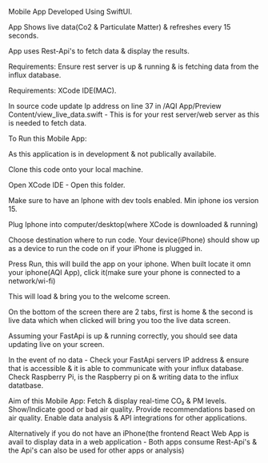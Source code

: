 Mobile App Developed Using SwiftUI. 

App Shows live data(Co2 & Particulate Matter) & refreshes every 15 seconds. 

App uses Rest-Api's to fetch data & display the results.

Requirements: Ensure rest server is up & running & is fetching data from the influx database.

Requirements: XCode IDE(MAC).

In source code update Ip address on line 37 in /AQI App/Preview Content/view_live_data.swift - This is for your rest server/web server as this is needed to fetch data.

To Run this Mobile App:

As this application is in development & not publically availabile.

Clone this code onto your local machine.

Open XCode IDE - Open this folder.

Make sure to have an Iphone with dev tools enabled. Min iphone ios version 15. 

Plug Iphone into computer/desktop(where XCode is downloaded & running)

Choose destination where to run  code. Your device(iPhone) should show up as a device to run the code on if your iPhone is plugged in.

Press Run, this will build the app on your iphone. When built locate it omn your iphone(AQI App), click it(make sure your phone is connected to a network/wi-fi)

This will load & bring you to the welcome screen.

On the bottom of the screen there are 2 tabs, first is home & the second is live data which when clicked will bring you too the live data screen.

Assuming your FastApi is up & running correctly, you should see data updating live on your screen.

In the event of no data - Check your FastApi servers IP address & ensure that is accessible & it is able to communicate with your influx database. Check Raspberry Pi, is the Raspberry pi on & writing data to the influx datatbase.


Aim of this Mobile App:
Fetch & display real-time CO₂ & PM levels.
Show/Indicate good or bad air quality.
Provide recommendations based on air quality.
Enable data analysis & API integrations for other applications.

Alternatively if you do not have an iPhone(the frontend React Web App is avail to display data in a web application - Both apps consume Rest-Api's & the Api's can also be used for other apps or analysis)
